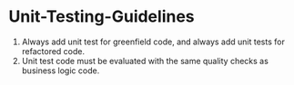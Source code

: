 # Unit-Testing-Guidelines

1. Always add unit test for greenfield code, and always add unit tests for refactored code.
2. Unit test code must be evaluated with the same quality checks as business logic code.
